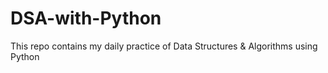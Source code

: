 # DSA-with-Python
This repo contains my daily practice of Data Structures &amp; Algorithms using Python
